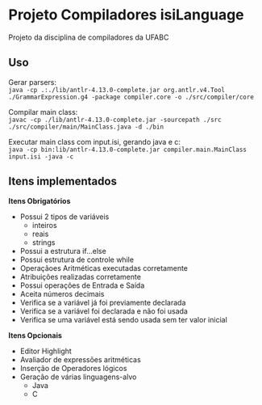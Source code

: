 # Projeto Compiladores isiLanguage
Projeto da disciplina de compiladores da UFABC

## Uso
Gerar parsers:  
`java -cp .:./lib/antlr-4.13.0-complete.jar org.antlr.v4.Tool ./GrammarExpression.g4 -package compiler.core -o ./src/compiler/core`

Compilar main class:  
`javac -cp ./lib/antlr-4.13.0-complete.jar -sourcepath ./src ./src/compiler/main/MainClass.java -d ./bin`

Executar main class com input.isi, gerando java e c:  
`java -cp bin:lib/antlr-4.13.0-complete.jar compiler.main.MainClass input.isi -java -c`

## Itens implementados
__Itens Obrigatórios__
- Possui 2 tipos de variáveis
  - inteiros
  - reais
  - strings
- Possui a estrutura if...else
- Possui estrutura de controle while
- Operaçãoes Aritméticas executadas corretamente
- Atribuições realizadas corretamente
- Possui operações de Entrada e Saída
- Aceita números decimais
- Verifica se a variável já foi previamente declarada
- Verifica se a variável foi declarada e não foi usada
- Verifica se uma variável está sendo usada sem ter valor inicial

__Itens Opcionais__
- Editor Highlight
- Avaliador de expressões aritméticas
- Inserção de Operadores lógicos
- Geração de várias linguagens-alvo
  - Java
  - C

